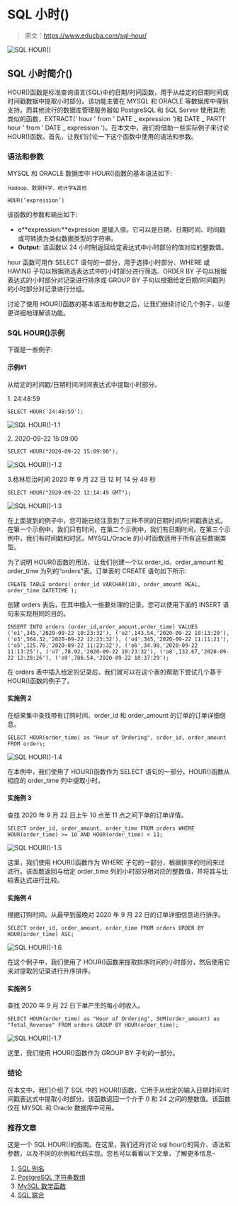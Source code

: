 # SQL 小时()

> 原文：<https://www.educba.com/sql-hour/>

![SQL HOUR()](img/de214118d380d5e16cc43a3ab7efb185.png)



## SQL 小时简介()

HOUR()函数是标准查询语言(SQL)中的日期/时间函数，用于从给定的日期时间或时间戳数据中提取小时部分。该功能主要在 MYSQL 和 ORACLE 等数据库中得到支持。而其他流行的数据库管理服务器如 PostgreSQL 和 SQL Server 使用其他类似的函数，EXTRACT(' hour ' from ' DATE _ expression ')和 DATE _ PART(' hour ' from ' DATE _ expression ')。在本文中，我们将借助一些实际例子来讨论 HOUR()函数。首先，让我们讨论一下这个函数中使用的语法和参数。

### 语法和参数

MYSQL 和 ORACLE 数据库中 HOUR()函数的基本语法如下:

<small>Hadoop、数据科学、统计学&其他</small>

`HOUR(‘expression’)`

该函数的参数和输出如下:

*   e**expression:**expression 是输入值。它可以是日期、日期时间、时间戳或可转换为类似数据类型的字符串。
*   **Output:** 该函数以 24 小时制返回给定表达式中小时部分的值对应的整数值。

hour 函数可用作 SELECT 语句的一部分，用于选择小时部分、WHERE 或 HAVING 子句以根据筛选表达式中的小时部分进行筛选、ORDER BY 子句以根据表达式的小时部分对记录进行排序或 GROUP BY 子句以根据给定日期/时间戳列的小时部分对记录进行分组。

讨论了使用 HOUR()函数的基本语法和参数之后，让我们继续讨论几个例子，以便更详细地理解该功能。

### SQL HOUR()示例

下面是一些例子:

#### 示例#1

从给定的时间戳/日期时间/时间表达式中提取小时部分。

1\. 24:48:59

`SELECT HOUR('24:48:59');`

![SQL HOUR()-1.1](img/ab45084c5ab2106a00b34562e289a0cb.png)



2\. 2020-09-22 15:09:00

`SELECT HOUR("2020-09-22 15:09:00");`

![SQL HOUR()-1.2](img/c740812f9c9fbca70f646ea558d88865.png)



3.格林尼治时间 2020 年 9 月 22 日 12 时 14 分 49 秒

`SELECT HOUR("2020-09-22 12:14:49 GMT");`

![SQL HOUR()-1.3](img/5fd8b6c93f27d5ffbe227c959ab840fe.png)



在上面提到的例子中，您可能已经注意到了三种不同的日期时间/时间戳表达式。在第一个示例中，我们只有时间，在第二个示例中，我们有日期时间，在第三个示例中，我们有时间戳和时区。MYSQL/Oracle 的小时函数适用于所有这些数据类型。

为了说明 HOUR()函数的用法，让我们创建一个以 order_id、order_amount 和 order_time 为列的“orders”表。订单表的 CREATE 语句如下所示:

`CREATE TABLE orders(
order_id VARCHAR(10),
order_amount REAL,
order_time DATETIME
);`

创建 orders 表后，在其中插入一些要处理的记录。您可以使用下面的 INSERT 语句来实现相同的目的。

`INSERT INTO orders (order_id,order_amount,order_time)
VALUES ('o1',345,'2020-09-22 10:23:32'),
('o2',143.54,'2020-09-22 10:13:20'),
('o3',564.32,'2020-09-22 12:23:32'),
('o4',345,'2020-09-22 11:11:21'),
('o5',125.78,'2020-09-22 11:23:32'),
('o6',34.98,'2020-09-22 11:13:25'),
('o7',78.92,'2020-09-22 10:23:32'),
('o8',132.67,'2020-09-22 12:28:26'),
('o9',786.54,'2020-09-22 10:37:29');`

在 orders 表中插入给定的记录后，我们就可以在这个表的帮助下尝试几个基于 HOUR()函数的例子了。

#### 实施例 2

在结果集中查找带有订购时间、order_id 和 order_amount 的订单的订单详细信息。

`SELECT HOUR(order_time) as "Hour of Ordering", order_id, order_amount
FROM orders;`

![SQL HOUR()-1.4](img/fdd1904a389ccf8bf981e886b32c78f6.png)



在本例中，我们使用了 HOUR()函数作为 SELECT 语句的一部分。HOUR()函数从相应的 order_time 列中提取小时。

#### 实施例 3

查找 2020 年 9 月 22 日上午 10 点至 11 点之间下单的订单详情。

`SELECT order_id, order_amount, order_time
FROM orders
WHERE HOUR(order_time) >= 10 AND HOUR(order_time) < 11;`

![SQL HOUR()-1.5](img/8867a8fb953dc4378f85d6c197ff17fc.png)



这里，我们使用 HOUR()函数作为 WHERE 子句的一部分，根据排序的时间来过滤行。该函数返回与给定 order_time 列的小时部分相对应的整数值，并将其与比较表达式进行比较。

#### 实施例 4

根据订购时间，从最早到最晚对 2020 年 9 月 22 日的订单详细信息进行排序。

`SELECT order_id, order_amount, order_time
FROM orders
ORDER BY HOUR(order_time) ASC;`

![SQL HOUR()-1.6](img/ef9ba661c479efab59a44a2953037b59.png)



在这个例子中，我们使用了 HOUR()函数来提取排序时间的小时部分，然后使用它来对提取的记录进行升序排序。

#### 实施例 5

查找 2020 年 9 月 22 日下单产生的每小时收入。

`SELECT HOUR(order_time) as "Hour of Ordering",
SUM(order_amount) as "Total_Revenue"
FROM orders
GROUP BY HOUR(order_time);`

![SQL HOUR()-1.7](img/09a356155a373a9932c9ef533d7a4a7e.png)



这里，我们使用 HOUR()函数作为 GROUP BY 子句的一部分。

### 结论

在本文中，我们介绍了 SQL 中的 HOUR()函数，它用于从给定的输入日期时间/时间戳表达式中提取小时部分。该函数返回一个介于 0 和 24 之间的整数值。该函数仅在 MYSQL 和 Oracle 数据库中可用。

### 推荐文章

这是一个 SQL HOUR()的指南。在这里，我们还将讨论 sql hour()的简介、语法和参数，以及不同的示例和代码实现。您也可以看看以下文章，了解更多信息–

1.  [SQL 别名](https://www.educba.com/sql-alias/)
2.  [PostgreSQL 字符串数组](https://www.educba.com/postgresql-string-array/)
3.  [MySQL 数学函数](https://www.educba.com/mysql-math-functions/)
4.  [SQL 联合](https://www.educba.com/sql-union/)





